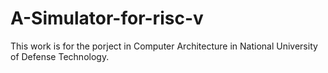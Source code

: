 # A-Simulator-for-risc-v

This work is for the porject in Computer Architecture in National University of Defense Technology.
